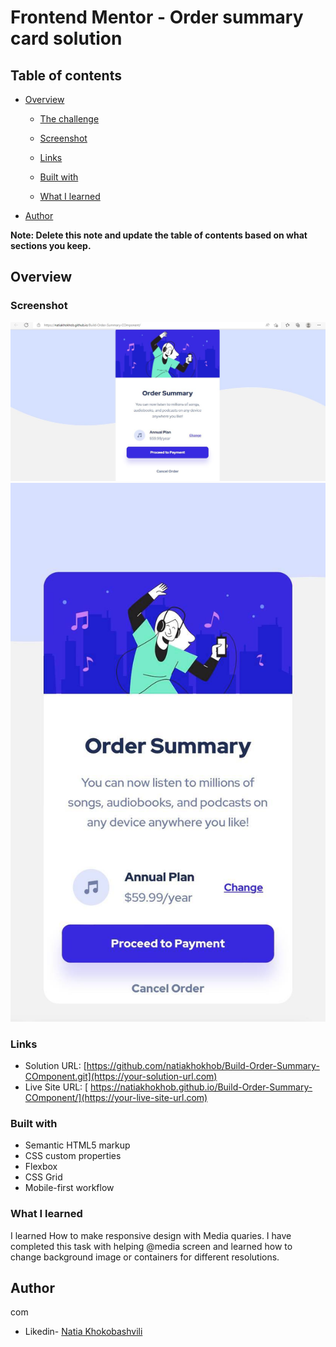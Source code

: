 # Frontend Mentor - Order summary card solution


## Table of contents

- [Overview](#overview)
  - [The challenge](#the-challenge)
  - [Screenshot](#screenshot)
  - [Links](#links)

  - [Built with](#built-with)
  - [What I learned](#what-i-learned)
  
- [Author](#author)

**Note: Delete this note and update the table of contents based on what sections you keep.**

## Overview


### Screenshot

![](./screenshot.JPG)
![](./screenshotMobile.jpg)




### Links

- Solution URL: [https://github.com/natiakhokhob/Build-Order-Summary-COmponent.git](https://your-solution-url.com)
- Live Site URL: [ https://natiakhokhob.github.io/Build-Order-Summary-COmponent/](https://your-live-site-url.com)

### Built with

- Semantic HTML5 markup
- CSS custom properties
- Flexbox
- CSS Grid
- Mobile-first workflow



### What I learned

I learned How to make responsive design with Media quaries. I have completed this task with helping @media screen and learned how to change background image or containers for different resolutions.









## Author
com
- Likedin- [Natia Khokobashvili](https://www.linkedin.com/in/natia-khokhobashvili-4b960b1b2/)



